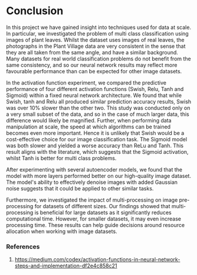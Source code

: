 # Conclusion

In this project we have gained insight into techniques used for data at scale. In particular, we investigated the problem of multi class classification using images of plant leaves. Whilst the dataset uses images of real leaves, the photographs in the Plant Village data are very consistent in the sense that they are all taken from the same angle, and have a similar background. Many datasets for real world classification problems do not benefit from the same consistency, and so our neural network results may reflect more favourable performance than can be expected for other image datasets. 

In the activation function experiment, we compared the predictive performance of four different activation functions (Swish, Relu, Tanh and Sigmoid) within a fixed neural network architecture. We found that while Swish, tanh and Relu all produced similar prediction accuracy results, Swish was over 10% slower than the other two. This study was conducted only on a very small subset of the data, and so in the case of much larger data, this difference would likely be magnified. Further, when performing data manipulation at scale, the speed at which algorithms can be trained becomes even more important. Hence it is unlikely that Swish would be a cost-effective choice for our image classification task. The Sigmoid model was both slower and yielded a worse accuracy than ReLu and Tanh. This result aligns with the literature, which suggests that the Sigmoid activation, whilst Tanh is better for multi class problems.



After experimenting with several autoencoder models, we found that the model with more layers performed better on our high-quality image dataset. The model's ability to effectively denoise images with added Gaussian noise suggests that it could be applied to other similar tasks.

Furthermore, we investigated the impact of multi-processing on image pre-processing for datasets of different sizes. Our findings showed that multi-processing is beneficial for large datasets as it significantly reduces computational time. However, for smaller datasets, it may even increase processing time. These results can help guide decisions around resource allocation when working with image datasets.


### References
1. https://medium.com/codex/activation-functions-in-neural-network-steps-and-implementation-df2e4c858c21
